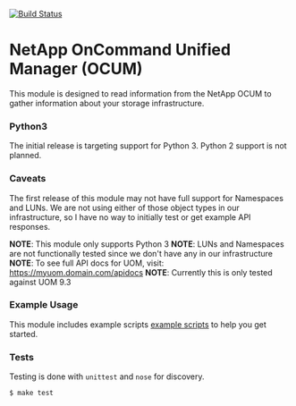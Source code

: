 [![Build Status](https://api.travis-ci.org/djtaylor/python-netapp-ocum.png)](https://api.travis-ci.org/djtaylor/python-netapp-ocum)

# NetApp OnCommand Unified Manager (OCUM)
This module is designed to read information from the NetApp OCUM to gather information about your storage infrastructure.

### Python3
The initial release is targeting support for Python 3. Python 2 support is not planned.

### Caveats
The first release of this module may not have full support for Namespaces and LUNs. We are not using either of those object types in our infrastructure, so I have no way to initially test or get example API responses.

**NOTE**: This module only supports Python 3
**NOTE**: LUNs and Namespaces are not functionally tested since we don't have any in our infrastructure
**NOTE**: To see full API docs for UOM, visit: https://myuom.domain.com/apidocs
**NOTE**: Currently this is only tested against UOM 9.3

### Example Usage
This module includes example scripts [example scripts](examples/README.md) to help you get started.

### Tests
Testing is done with `unittest` and `nose` for discovery.

```
$ make test
```
